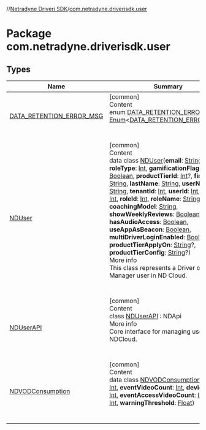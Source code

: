 //[Netradyne Driveri SDK](../index.md)/[com.netradyne.driverisdk.user](index.md)



# Package com.netradyne.driverisdk.user  


## Types  
  
|  Name|  Summary| 
|---|---|
| <a name="com.netradyne.driverisdk.user/DATA_RETENTION_ERROR_MSG///PointingToDeclaration/"></a>[DATA_RETENTION_ERROR_MSG](-d-a-t-a_-r-e-t-e-n-t-i-o-n_-e-r-r-o-r_-m-s-g/index.md)| <a name="com.netradyne.driverisdk.user/DATA_RETENTION_ERROR_MSG///PointingToDeclaration/"></a>[common]  <br>Content  <br>enum [DATA_RETENTION_ERROR_MSG](-d-a-t-a_-r-e-t-e-n-t-i-o-n_-e-r-r-o-r_-m-s-g/index.md) : [Enum](https://kotlinlang.org/api/latest/jvm/stdlib/kotlin/-enum/index.html)<[DATA_RETENTION_ERROR_MSG](-d-a-t-a_-r-e-t-e-n-t-i-o-n_-e-r-r-o-r_-m-s-g/index.md)>   <br><br><br>
| <a name="com.netradyne.driverisdk.user/NDUser///PointingToDeclaration/"></a>[NDUser](-n-d-user/index.md)| <a name="com.netradyne.driverisdk.user/NDUser///PointingToDeclaration/"></a>[common]  <br>Content  <br>data class [NDUser](-n-d-user/index.md)(**email**: [String](https://kotlinlang.org/api/latest/jvm/stdlib/kotlin/-string/index.html), **roleType**: [Int](https://kotlinlang.org/api/latest/jvm/stdlib/kotlin/-int/index.html), **gamificationFlag**: [Boolean](https://kotlinlang.org/api/latest/jvm/stdlib/kotlin/-boolean/index.html), **productTierId**: [Int](https://kotlinlang.org/api/latest/jvm/stdlib/kotlin/-int/index.html)?, **firstName**: [String](https://kotlinlang.org/api/latest/jvm/stdlib/kotlin/-string/index.html), **lastName**: [String](https://kotlinlang.org/api/latest/jvm/stdlib/kotlin/-string/index.html), **userName**: [String](https://kotlinlang.org/api/latest/jvm/stdlib/kotlin/-string/index.html), **tenantId**: [Int](https://kotlinlang.org/api/latest/jvm/stdlib/kotlin/-int/index.html), **userId**: [Int](https://kotlinlang.org/api/latest/jvm/stdlib/kotlin/-int/index.html), **driverId**: [Int](https://kotlinlang.org/api/latest/jvm/stdlib/kotlin/-int/index.html), **roleId**: [Int](https://kotlinlang.org/api/latest/jvm/stdlib/kotlin/-int/index.html), **roleName**: [String](https://kotlinlang.org/api/latest/jvm/stdlib/kotlin/-string/index.html), **coachingModel**: [String](https://kotlinlang.org/api/latest/jvm/stdlib/kotlin/-string/index.html), **showWeeklyReviews**: [Boolean](https://kotlinlang.org/api/latest/jvm/stdlib/kotlin/-boolean/index.html), **hasAudioAccess**: [Boolean](https://kotlinlang.org/api/latest/jvm/stdlib/kotlin/-boolean/index.html), **useAppAsBeacon**: [Boolean](https://kotlinlang.org/api/latest/jvm/stdlib/kotlin/-boolean/index.html), **multiDriverLoginEnabled**: [Boolean](https://kotlinlang.org/api/latest/jvm/stdlib/kotlin/-boolean/index.html), **productTierApplyOn**: [String](https://kotlinlang.org/api/latest/jvm/stdlib/kotlin/-string/index.html)?, **productTierConfig**: [String](https://kotlinlang.org/api/latest/jvm/stdlib/kotlin/-string/index.html)?)  <br>More info  <br>This class represents a Driver or Safety Manager user in ND Cloud.  <br><br><br>
| <a name="com.netradyne.driverisdk.user/NDUserAPI///PointingToDeclaration/"></a>[NDUserAPI](-n-d-user-a-p-i/index.md)| <a name="com.netradyne.driverisdk.user/NDUserAPI///PointingToDeclaration/"></a>[common]  <br>Content  <br>class [NDUserAPI](-n-d-user-a-p-i/index.md) : NDApi  <br>More info  <br>Core interface for managing users in NDCloud.  <br><br><br>
| <a name="com.netradyne.driverisdk.user/NDVODConsumption///PointingToDeclaration/"></a>[NDVODConsumption](-n-d-v-o-d-consumption/index.md)| <a name="com.netradyne.driverisdk.user/NDVODConsumption///PointingToDeclaration/"></a>[common]  <br>Content  <br>data class [NDVODConsumption](-n-d-v-o-d-consumption/index.md)(**count**: [Int](https://kotlinlang.org/api/latest/jvm/stdlib/kotlin/-int/index.html), **eventVideoCount**: [Int](https://kotlinlang.org/api/latest/jvm/stdlib/kotlin/-int/index.html), **deviceCount**: [Int](https://kotlinlang.org/api/latest/jvm/stdlib/kotlin/-int/index.html), **eventAccessVideoCount**: [Int](https://kotlinlang.org/api/latest/jvm/stdlib/kotlin/-int/index.html), **limit**: [Int](https://kotlinlang.org/api/latest/jvm/stdlib/kotlin/-int/index.html), **warningThreshold**: [Float](https://kotlinlang.org/api/latest/jvm/stdlib/kotlin/-float/index.html))  <br><br><br>


